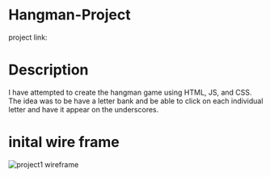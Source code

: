 # Hangman-Project
 project link: 

# Description
I have attempted to create the hangman game using HTML, JS, and CSS. The idea was to be 
have a letter bank and be able to click on each individual letter and have it appear on the underscores.
 
# inital wire frame

![project1 wireframe](https://github.com/mabelam/Project1/assets/134657053/f67bf0d8-8646-4798-8677-6c060cd67caf)
